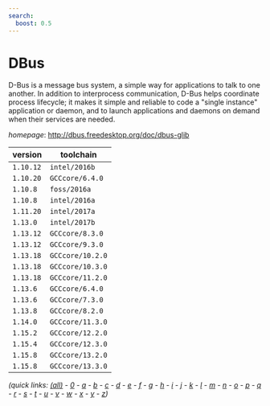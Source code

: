 ```yaml
---
search:
  boost: 0.5
---
```

# DBus

D-Bus is a message bus system, a simple way for applications to talk  to one another.  In addition to interprocess communication, D-Bus helps  coordinate process lifecycle; it makes it simple and reliable to code  a "single instance" application or daemon, and to launch applications  and daemons on demand when their services are needed.

*homepage*: <http://dbus.freedesktop.org/doc/dbus-glib>

version | toolchain
--------|----------
``1.10.12`` | ``intel/2016b``
``1.10.20`` | ``GCCcore/6.4.0``
``1.10.8`` | ``foss/2016a``
``1.10.8`` | ``intel/2016a``
``1.11.20`` | ``intel/2017a``
``1.13.0`` | ``intel/2017b``
``1.13.12`` | ``GCCcore/8.3.0``
``1.13.12`` | ``GCCcore/9.3.0``
``1.13.18`` | ``GCCcore/10.2.0``
``1.13.18`` | ``GCCcore/10.3.0``
``1.13.18`` | ``GCCcore/11.2.0``
``1.13.6`` | ``GCCcore/6.4.0``
``1.13.6`` | ``GCCcore/7.3.0``
``1.13.8`` | ``GCCcore/8.2.0``
``1.14.0`` | ``GCCcore/11.3.0``
``1.15.2`` | ``GCCcore/12.2.0``
``1.15.4`` | ``GCCcore/12.3.0``
``1.15.8`` | ``GCCcore/13.2.0``
``1.15.8`` | ``GCCcore/13.3.0``


*(quick links: [(all)](../index.md) - [0](../0/index.md) - [a](../a/index.md) - [b](../b/index.md) - [c](../c/index.md) - [d](../d/index.md) - [e](../e/index.md) - [f](../f/index.md) - [g](../g/index.md) - [h](../h/index.md) - [i](../i/index.md) - [j](../j/index.md) - [k](../k/index.md) - [l](../l/index.md) - [m](../m/index.md) - [n](../n/index.md) - [o](../o/index.md) - [p](../p/index.md) - [q](../q/index.md) - [r](../r/index.md) - [s](../s/index.md) - [t](../t/index.md) - [u](../u/index.md) - [v](../v/index.md) - [w](../w/index.md) - [x](../x/index.md) - [y](../y/index.md) - [z](../z/index.md))*

